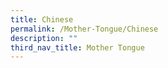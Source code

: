 ```yaml
---
title: Chinese
permalink: /Mother-Tongue/Chinese
description: ""
third_nav_title: Mother Tongue
---
```

